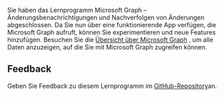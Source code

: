 <!-- markdownlint-disable MD002 MD041 -->

Sie haben das Lernprogramm Microsoft Graph – Änderungsbenachrichtigungen und Nachverfolgen von Änderungen abgeschlossen. Da Sie nun über eine funktionierende App verfügen, die Microsoft Graph aufruft, können Sie experimentieren und neue Features hinzufügen. Besuchen Sie die [Übersicht über Microsoft Graph](https://docs.microsoft.com/graph/overview) , um alle Daten anzuzeigen, auf die Sie mit Microsoft Graph zugreifen können.

## <a name="feedback"></a>Feedback

Geben Sie Feedback zu diesem Lernprogramm im [GitHub-Repository](https://github.com/microsoftgraph/msgraph-training-changenotifications)an.
